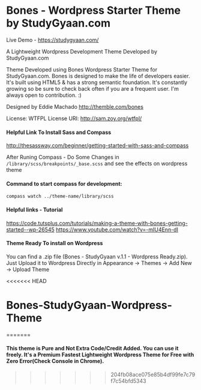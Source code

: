 # Bones - Wordpress Starter Theme by StudyGyaan.com

Live Demo - https://studygyaan.com/

A Lightweight Wordpress Development Theme Developed by StudyGyaan.com

Theme Developed using Bones Wordpress Starter Theme for StudyGyaan.com. Bones is designed to make the life of developers easier. It's built
using HTML5 & has a strong semantic foundation.
It's constantly growing so be sure to check back often if you are a
frequent user. I'm always open to contribution. :)

Designed by Eddie Machado
http://themble.com/bones

License: WTFPL
License URI: http://sam.zoy.org/wtfpl/

#### Helpful Link To Install Sass and Compass
http://thesassway.com/beginner/getting-started-with-sass-and-compass

After Runing Compass - Do Some Changes in ``` /library/scss/breakpoints/_base.scss ``` and see the effects on wordpress theme

#### Command to start compass for development: 
```
compass watch ../theme-name/library/scss
```

#### Helpful links - Tutorial
https://code.tutsplus.com/tutorials/making-a-theme-with-bones-getting-started--wp-26545
https://www.youtube.com/watch?v=-mIU4Enn-dI


#### Theme Ready To install on Wordpress
You can find a .zip file (Bones - StudyGyaan v.1.1 - Wordpress Ready.zip). Just Upload it to Wordpress Directly in Appearance -> Themes -> Add New -> Upload Theme

<<<<<<< HEAD
# Bones-StudyGyaan-Wordpress-Theme
=======
#### This theme is Pure and Not Extra Code/Credit Added. You can use it freely. It's a Premium Fastest Lightweight Wordpress Theme for Free with Zero Error(Check Console in Chrome).
>>>>>>> 204fb08ace075e85b4df99fe7c79f7c54bfd5343
